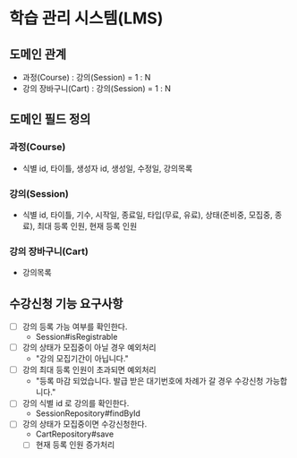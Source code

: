 # 학습 관리 시스템(LMS)

## 도메인 관계

- 과정(Course) : 강의(Session) = 1 : N
- 강의 장바구니(Cart) : 강의(Session) = 1 : N

## 도메인 필드 정의

### 과정(Course)

- 식별 id, 타이틀, 생성자 id, 생성일, 수정일, 강의목록

### 강의(Session)

- 식별 id, 타이틀, 기수, 시작일, 종료일, 타입(무료, 유료), 상태(준비중, 모집중, 종료), 최대 등록 인원, 현재 등록 인원

### 강의 장바구니(Cart)

- 강의목록

## 수강신청 기능 요구사항

- [ ] 강의 등록 가능 여부를 확인한다.
    - Session#isRegistrable
- [ ] 강의 상태가 모집중이 아닐 경우 예외처리
    - "강의 모집기간이 아닙니다."
- [ ] 강의 최대 등록 인원이 초과되면 예외처리
    - "등록 마감 되었습니다. 발급 받은 대기번호에 차례가 갈 경우 수강신청 가능합니다."
- [ ] 강의 식별 id 로 강의를 확인한다.
    - SessionRepository#findById
- [ ] 강의 상태가 모집중이면 수강신청한다.
    - CartRepository#save
    - [ ] 현재 등록 인원 증가처리
